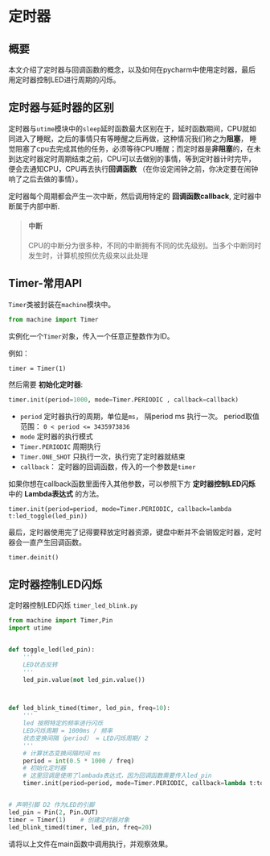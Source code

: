 # 定时器

## 概要

本文介绍了定时器与回调函数的概念，以及如何在pycharm中使用定时器，最后用定时器控制LED进行周期的闪烁。

## 定时器与延时器的区别

定时器与`utime`模块中的`sleep`延时函数最大区别在于，延时函数期间，CPU就如同进入了睡眠，之后的事情只有等睡醒之后再做，这种情况我们称之为**阻塞**， 睡觉阻塞了cpu去完成其他的任务，必须等待CPU睡醒；而定时器是**非阻塞**的，在未到达定时器定时周期结束之前，CPU可以去做别的事情，等到定时器计时完毕，便会去通知CPU，CPU再去执行**回调函数** （在你设定闹钟之前，你决定要在闹钟响了之后去做的事情）。

定时器每个周期都会产生一次中断，然后调用特定的 **回调函数callback**, 定时器中断属于内部中断.

> #### 中断
>
> CPU的中断分为很多种，不同的中断拥有不同的优先级别。当多个中断同时发生时，计算机按照优先级来以此处理

## Timer-常用API

`Timer`类被封装在`machine`模块中。

```python
from machine import Timer
```

实例化一个`Timer`对象，传入一个任意正整数作为ID。

例如：

```
timer = Timer(1)
```

然后需要 **初始化定时器**:

```python
timer.init(period=1000, mode=Timer.PERIODIC , callback=callback)
```

- `period` 定时器执行的周期，单位是`ms`， 隔period ms 执行一次。 period取值范围： `0 < period <= 3435973836`
- `mode` 定时器的执行模式
- `Timer.PERIODIC` 周期执行
- `Timer.ONE_SHOT` 只执行一次，执行完了定时器就结束
- `callback`： 定时器的回调函数，传入的一个参数是`timer`

如果你想在callback函数里面传入其他参数，可以参照下方 **定时器控制LED闪烁** 中的 **Lambda表达式** 的方法。

```pyton
timer.init(period=period, mode=Timer.PERIODIC, callback=lambda t:led_toggle(led_pin))
```

最后，定时器使用完了记得要释放定时器资源，键盘中断并不会销毁定时器，定时器会一直产生回调函数。

```python
timer.deinit()
```

## 定时器控制LED闪烁

定时器控制LED闪烁 `timer_led_blink.py`

```python
from machine import Timer,Pin
import utime


def toggle_led(led_pin):
    '''
    LED状态反转
    '''
    led_pin.value(not led_pin.value())



def led_blink_timed(timer, led_pin, freq=10):
    '''
    led 按照特定的频率进行闪烁
    LED闪烁周期 = 1000ms / 频率
    状态变换间隔（period） = LED闪烁周期/ 2 
    '''
    # 计算状态变换间隔时间 ms
    period = int(0.5 * 1000 / freq)
    # 初始化定时器
    # 这里回调是使用了lambada表达式，因为回调函数需要传入led_pin
    timer.init(period=period, mode=Timer.PERIODIC, callback=lambda t:toggle_led(led_pin))


# 声明引脚 D2 作为LED的引脚
led_pin = Pin(2, Pin.OUT)
timer = Timer(1)    # 创建定时器对象
led_blink_timed(timer, led_pin, freq=20)
```

请将以上文件在main函数中调用执行，并观察效果。